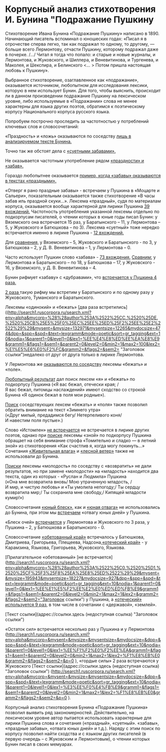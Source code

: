 # Корпусный анализ стихотворения И. Бунина "Подражание Пушкину

Стихотворение Ивана Бунина «Подражание Пушкину» написано в 1890. Начинающий писатель вспоминал о юношеских годах: «Писал я в отрочестве сперва легко, так как подражал то одному, то другому, — больше всего Лермонтову, отчасти Пушкину, которому подражал даже в почерке. /…/ Читал я тогда что попало: и старые и новые журналы, и Лермонтова, и Жуковского, и Шиллера, и Веневитинова, и Тургенева, и Маколея, и Шекспира, и Белинского <… > Потом пришла настоящая любовь к Пушкину». 

Выбранное стихотворение, озаглавленное как «подражание», оказывается источником, любопытном для исследования лексики, которую в нем использует Бунин. Для того, чтобы выяснить, происходит ли в данном произведении подражание Пушкину на лексическом уровне, либо  используемые в «Подражании» слова не менее характерны для языка других поэтов, обратимся к поэтическому корпусу Национального корпуса русского языка.

Попробуем построчно проследить за частотностью у потреблений ключевых слов и словосочетаний:

«Праздность» и «ложь» оказываются по соседству [лишь в анализируемом тексте Бунина.](http://search1.ruscorpora.ru/search.xml?env=alpha&mycorp=%28%28created%253A%253C%253D%25221890%2522%29%29&mysent=&mysize=4139751&mysentsize=344955&mydocsize=19150&dpp=&spp=&spd=&text=lexgramm&mode=poetic&sort=gr_tagging&ext=10&nodia=1&parent1=0&level1=0&lex1=%EF%F0%E0%E7%E4%ED%EE%F1%F2%FC&gramm1=&flags1=&sem1=&parent2=0&level2=0&min2=1&max2=1000&lex2=%EB%EE%E6%FC&gramm2=&flags2=&sem2= "Заголовок ссылки")
 
Точно так же обстоят дела с [«суетными забавами».](http://search1.ruscorpora.ru/search.xml?env=alpha&mycorp=%28%28author%253A%2522%25CC.%2520%25DE.%2520%25CB%25E5%25F0%25EC%25EE%25ED%25F2%25EE%25E2%2522%29%29&mysent=&mysize=132971&mysentsize=12265&mydocsize=474&dpp=&spp=&spd=&text=lexgramm&mode=poetic&sort=gr_tagging&ext=10&nodia=1&parent1=0&level1=0&lex1=%F1%F3%E5%F2%ED%FB%E9&gramm1=&flags1=&sem1=&parent2=0&level2=0&min2=1&max2=100&lex2=%E7%E0%E1%E0%E2%E0&gramm2=&flags2=&sem2= "Заголовок ссылки")

Не оказывается частотным употребление рядом [«праздности» и «забав».](http://search1.ruscorpora.ru/search.xml?env=alpha&mycorp=%28%28created%253A%253C%253D%25221890%2522%29%29&mysent=&mysize=4139751&mysentsize=344955&mydocsize=19150&dpp=&spp=&spd=&text=lexgramm&mode=poetic&sort=gr_tagging&ext=10&nodia=1&parent1=0&level1=0&lex1=%EF%F0%E0%E7%E4%ED%EE%F1%F2%FC&gramm1=&flags1=&sem1=&parent2=0&level2=0&min2=1&max2=1000&lex2=%E7%E0%E1%E0%E2%E0&gramm2=&flags2=&sem2= "Заголовок ссылки")

Гораздо любопытнее оказывается [пример, когда «забавы» оказываются в текстах «праздными».](http://search1.ruscorpora.ru/search.xml?env=alpha&mycorp=%28%28created%253A%253C%253D%25221890%2522%29%29&mysent=&mysize=4139751&mysentsize=344955&mydocsize=19150&dpp=&spp=&spd=&text=lexgramm&mode=poetic&sort=gr_tagging&ext=10&nodia=1&parent1=0&level1=0&lex1=%EF%F0%E0%E7%E4%ED%FB%E9&gramm1=&flags1=&sem1=&parent2=0&level2=0&min2=1&max2=1000&lex2=%E7%E0%E1%E0%E2%E0&gramm2=&flags2=&sem2= "Заголовок ссылки")


«Отверг я рано праздные забавы» - встречаем у Пушкина в «Моцарте и Сальери», показательным оказывается также стихотворение «В часы забав иль праздной скуки…». Лексема «праздный», судя по материалам корпуса, оказывается вообще характерной для лирики Пушкина [39 вхождений.](http://search1.ruscorpora.ru/search.xml?env=alpha&mycorp=%28%28author%253A%2522%25C0.%2520%25D1.%2520%25CF%25F3%25F8%25EA%25E8%25ED%2522%29%29&mysent=&mysize=195943&mysentsize=18227&mydocsize=927&dpp=&spp=&spd=&text=lexgramm&mode=poetic&sort=gr_tagging&ext=10&nodia=1&parent1=0&level1=0&lex1=%EF%F0%E0%E7%E4%ED%FB%E9&gramm1=&flags1=&sem1=&parent2=0&level2=0&min2=1&max2=1&lex2=&gramm2=&flags2=&sem2= "Заголовок ссылки") Частотность употребления указанной лексемы отдельно по подкорпусам писателей, о чтении которых в юные годы писал Бунин: у Вяземского она встречается 15 раз, у Баратынского – 11, у Лермонтова – 5, у Жуковского и Батюшкова – по 3).
Лексема «суетный» тоже нередко встречается именно в лирике Пушкина - [12 вхождений.](http://search1.ruscorpora.ru/search.xml?env=alpha&mycorp=%28%28author%253A%2522%25C0.%2520%25D1.%2520%25CF%25F3%25F8%25EA%25E8%25ED%2522%29%29&mysent=&mysize=195943&mysentsize=18227&mydocsize=927&dpp=&spp=&spd=&text=lexgramm&mode=poetic&sort=gr_tagging&ext=10&nodia=1&parent1=0&level1=0&lex1=%F1%F3%E5%F2%ED%FB%E9&gramm1=&flags1=&sem1=&parent2=0&level2=0&min2=1&max2=1&lex2=&gramm2=&flags2=&sem2= "Заголовок ссылки")

Для [сравнения,](http://search1.ruscorpora.ru/search.xml?env=alpha&mycorp=%28%28created%253A%253C%253D%25221890%2522%29%29&mysent=&mysize=4139751&mysentsize=344955&mydocsize=19150&dpp=&spp=&spd=&text=lexgramm&mode=poetic&sort=gr_tagging&ext=10&nodia=1&parent1=0&level1=0&lex1=%F1%F3%E5%F2%ED%FB%E9&gramm1=&flags1=&sem1=&parent2=0&level2=0&min2=1&max2=1&lex2=&gramm2=&flags2=&sem2= "Заголовок ссылки") у Вяземского – 5, Жуковского и Баратынского - по 3,  у Батюшкова – 2, у Д. В. Веневитинова – 1, у Лермонтова – 0.

Часто использует Пушкин слово «забава» - [73 вхождения.](http://search1.ruscorpora.ru/search.xml?env=alpha&mycorp=%28%28author%253A%2522%25C0.%2520%25D1.%2520%25CF%25F3%25F8%25EA%25E8%25ED%2522%29%29&mysent=&mysize=195943&mysentsize=18227&mydocsize=927&dpp=&spp=&spd=&text=lexgramm&mode=poetic&sort=gr_tagging&ext=10&nodia=1&parent1=0&level1=0&lex1=%E7%E0%E1%E0%E2%E0&gramm1=&flags1=&sem1=&parent2=0&level2=0&min2=1&max2=1&lex2=&gramm2=&flags2=&sem2= "Заголовок ссылки") [Сравним:](http://search1.ruscorpora.ru/search.xml?env=alpha&mycorp=&mysent=&mysize=&mysentsize=&mydocsize=&dpp=&spp=&spd=&text=lexgramm&mode=poetic&sort=gr_tagging&ext=10&nodia=1&parent1=0&level1=0&lex1=%E7%E0%E1%E0%E2%E0&gramm1=&flags1=&sem1=&parent2=0&level2=0&min2=1&max2=1&lex2=&gramm2=&flags2=&sem2= "Заголовок ссылки") у Лермонтова и Баратынского – по 18, у Батюшкова – 17, у Жуковского - 16, у Вяземского, у Д. В. Веневитинова – 4.

Бунин рифмует «забаву» с «дубравами», что [встречается у Пушкина 4 раза.](http://search1.ruscorpora.ru/search.xml?env=alpha&mycorp=%28%28author%253A%2522%25C0.%2520%25D1.%2520%25CF%25F3%25F8%25EA%25E8%25ED%2522%29%29&mysent=&mysize=195943&mysentsize=18227&mydocsize=927&dpp=&spp=&spd=&text=lexgramm&mode=poetic&sort=gr_tagging&ext=10&nodia=1&parent1=0&level1=0&lex1=%E7%E0%E1%E0%E2%E0&gramm1=&flags1=&sem1=&parent2=0&level2=0&min2=1&max2=1000&lex2=%E4%F3%E1%F0%E0%E2%E0&gramm2=&flags2=&sem2= "Заголовок ссылки")

[2 раза ](http://search1.ruscorpora.ru/search.xml?env=alpha&mycorp=&mysent=&mysize=&mysentsize=&mydocsize=&dpp=&spp=&spd=&text=lexgramm&mode=poetic&sort=gr_tagging&ext=10&nodia=1&parent1=0&level1=0&lex1=%E7%E0%E1%E0%E2%E0&gramm1=&flags1=&sem1=&parent2=0&level2=0&min2=1&max2=100&lex2=%E4%F3%E1%F0%E0%E2%E0&gramm2=&flags2=&sem2=&p=0 "Заголовок ссылки")такую рифму мы встретим у Баратынского и по одному разу у Жуковского, Туманского и Баратынского.

Лексемы «одинокий» и «бежать» [два раза встретились]((http://search1.ruscorpora.ru/search.xml?env=alpha&mycorp=%28%28author%253A%2522%25CC.%2520%25DE.%2520%25CB%25E5%25F0%25EC%25EE%25ED%25F2%25EE%25E2%2522%29%29&mysent=&mysize=132971&mysentsize=12265&mydocsize=474&dpp=&spp=&spd=&text=lexgramm&mode=poetic&sort=gr_tagging&ext=10&nodia=1&parent1=0&level1=0&lex1=%EE%E4%E8%ED%EE%EA%E8%E9&gramm1=&flags1=&sem1=&parent2=0&level2=0&min2=1&max2=100&lex2=%E1%E5%E6%E0%F2%FC&gramm2=&flags2=&sem2= "Заголовок ссылки")недалеко от друг от друга только в лирике Лермонтова.

У Лермонтова же [оказываются по соседству](http://search1.ruscorpora.ru/search.xml?env=alpha&mycorp=%28%28author%253A%2522%25CC.%2520%25DE.%2520%25CB%25E5%25F0%25EC%25EE%25ED%25F2%25EE%25E2%2522%29%29&mysent=&mysize=132971&mysentsize=12265&mydocsize=474&dpp=&spp=&spd=&text=lexgramm&mode=poetic&sort=gr_tagging&ext=10&nodia=1&parent1=0&level1=0&lex1=%E1%E5%E6%E0%F2%FC&gramm1=&flags1=&sem1=&parent2=0&level2=0&min2=1&max2=100&lex2=%EF%EE%EB%E5&gramm2=&flags2=&sem2= "Заголовок ссылки") лексемы «бежать» и «поле».

[Любопытный результат](http://search1.ruscorpora.ru/search.xml?env=alpha&mycorp=((author%253A%2522%25C0.%2520%25D1.%2520%25CF%25F3%25F8%25EA%25E8%25ED%2522))&mysent=&mysize=195943&mysentsize=18227&mydocsize=927&dpp=&spp=&spd=&text=lexgramm&mode=poetic&sort=gr_tagging&ext=10&nodia=1&parent1=0&level1=0&lex1=%FF&gramm1=&flags1=&sem1=&parent2=0&level2=0&min2=1&max2=100&lex2=%E1%E5%E6%E0%F2%FC&gramm2=&flags2=&sem2=&p=1 "Заголовок ссылки") дал поиск лексем «я» и «бежать» по подкорпусу Пушкина («Я вас бежал, отечески края; / Я вас бежал, питомцы наслаждений» имеют сходство со строкой Бунина «Я одинок бежал в поля мои родные»).

[Поиск](http://search1.ruscorpora.ru/search.xml?env=alpha&mycorp=%28%28author%253A%2522%25C0.%2520%25D1.%2520%25CF%25F3%25F8%25EA%25E8%25ED%2522%29%29&mysent=&mysize=195943&mysentsize=18227&mydocsize=927&dpp=&spp=&spd=&text=lexgramm&mode=poetic&sort=gr_tagging&ext=10&nodia=1&parent1=0&level1=0&lex1=%E1%E5%E6%E0%F2%FC&gramm1=&flags1=&sem1=&parent2=0&level2=0&min2=1&max2=1000&lex2=%EF%EE%EB%E5&gramm2=&flags2=&sem2= "Заголовок ссылки") соседствующих лексем «бежать» и «поля» также позволил обратить внимание на текст «Зимнего утра» («Друг милый, предадимся бегу/ Нетерпеливого коня/ И навестим поля пустые».)

Слово «Истомлен» [не встречается](http://search1.ruscorpora.ru/search.xml?env=alpha&mycorp=((author%253A%2522%25C0.%2520%25D1.%2520%25CF%25F3%25F8%25EA%25E8%25ED%2522))&mysent=&mysize=195943&mysentsize=18227&mydocsize=927&dpp=&spp=&spd=&text=lexgramm&mode=poetic&sort=gr_tagging&ext=10&nodia=1&parent1=0&level1=0&lex1=%E7%ED%EE%E9&gramm1=&flags1=&sem1=&parent2=0&level2=0&min2=1&max2=1&lex2=&gramm2=&flags2=&sem2=&expand=full "Заголовок ссылки") не встречается в лирике других поэтов, однако при [поиске](http://search1.ruscorpora.ru/search.xml?env=alpha&mycorp=((author%253A%2522%25C0.%2520%25D1.%2520%25CF%25F3%25F8%25EA%25E8%25ED%2522))&mysent=&mysize=195943&mysentsize=18227&mydocsize=927&dpp=&spp=&spd=&text=lexgramm&mode=poetic&sort=gr_tagging&ext=10&nodia=1&parent1=0&level1=0&lex1=%E7%ED%EE%E9&gramm1=&flags1=&sem1=&parent2=0&level2=0&min2=1&max2=1&lex2=&gramm2=&flags2=&sem2=&expand=full "Заголовок ссылки") лексемы «зной» по подкорпусу Пушкина обращает на себя внимание строфа «Томительно и сладко ― в летний зной» из стихотворения «Как счастлив я, когда могу покинуть...»
Сочетания [«Живительная влага»](http://search1.ruscorpora.ru/search.xml?env=alpha&mycorp=&mysent=&mysize=&mysentsize=&mydocsize=&dpp=&spp=&spd=&text=lexgramm&mode=poetic&sort=gr_tagging&ext=10&nodia=1&parent1=0&level1=0&lex1=%E6%E8%E2%E8%F2%E5%EB%FC%ED%FB%E9&gramm1=&flags1=&sem1=&parent2=0&level2=0&min2=1&max2=1000&lex2=%E2%EB%E0%E3%E0&gramm2=&flags2=&sem2= "Заголовок ссылки") и [«лесной ветер»](http://search1.ruscorpora.ru/search.xml?env=alpha&mycorp=&mysent=&mysize=&mysentsize=&mydocsize=&dpp=&spp=&spd=&text=lexgramm&mode=poetic&sort=gr_tagging&ext=10&nodia=1&parent1=0&level1=0&lex1=%EB%E5%F1%ED%EE%E9&gramm1=&flags1=&sem1=&parent2=0&level2=0&min2=1&max2=1000&lex2=%E2%E5%F2%E5%F0&gramm2=&flags2=&sem2= "Заголовок ссылки") также не использовали до Бунина.

[Поиски](http://search1.ruscorpora.ru/search.xml?env=alpha&mycorp=&mysent=&mysize=&mysentsize=&mydocsize=&dpp=&spp=&spd=&text=lexgramm&mode=poetic&sort=gr_tagging&ext=10&nodia=1&parent1=0&level1=0&lex1=%E2%EE%E7%E2%F0%E0%F2%E8%F2%FC&gramm1=&flags1=&sem1=&parent2=0&level2=0&min2=1&max2=100&lex2=%EC%EB%E0%E4%EE%F1%F2%FC&gramm2=&flags2=&sem2= "Заголовок ссылки") лексемы «молодость» по соседству с «возвратить» не дали результатов, но при замене «молодости» на «младость» находится два текста, один из которых - «Руслан и Людмила» Пушкина («Она мне возвратила вновь/ Мою утраченную младость, / И мир, и чистую любовь» и «Ты умолила непогоду;/ Ты сердцу возвратила мир;/ Ты сохранила мне свободу,/ Кипящей младости кумир!»)

Словосочетания [«юный блеск»,](http://search1.ruscorpora.ru/search.xml?env=alpha&mycorp=&mysent=&mysize=&mysentsize=&mydocsize=&dpp=&spp=&spd=&text=lexgramm&mode=poetic&sort=gr_tagging&ext=10&nodia=1&parent1=0&level1=0&lex1=%FE%ED%FB%E9&gramm1=&flags1=&sem1=&parent2=0&level2=0&min2=1&max2=100&lex2=%E1%EB%E5%F1%EA&gramm2=&flags2=&sem2=&p=1 "Заголовок ссылки") как и [«юная отвага»](http://search1.ruscorpora.ru/search.xml?env=alpha&mycorp=&mysent=&mysize=&mysentsize=&mydocsize=&dpp=&spp=&spd=&text=lexgramm&mode=poetic&sort=gr_tagging&ext=10&nodia=1&parent1=0&level1=0&lex1=%FE%ED%FB%E9&gramm1=&flags1=&sem1=&parent2=0&level2=0&min2=1&max2=100&lex2=%EE%F2%E2%E0%E3%E0&gramm2=&flags2=&sem2= "Заголовок ссылки") не использовались до Бунина, при этом мы [встречаем](http://search1.ruscorpora.ru/search.xml?env=alpha&mycorp=%28%28created%253A%253C%253D%25221890%2522%29%29&mysent=&mysize=4139751&mysentsize=344955&mydocsize=19150&dpp=&spp=&spd=&text=lexgramm&mode=poetic&sort=gr_tagging&ext=10&nodia=1&parent1=0&level1=0&lex1=%EE%F2%E2%E0%E3%E0&gramm1=&flags1=&sem1=&parent2=0&level2=0&min2=1&max2=100&lex2=%FE%ED%FB%E9&gramm2=&flags2=&sem2= "Заголовок ссылки") «отвагу юных дней» у Пушкина.


«Блеск очей» [встречается](http://search1.ruscorpora.ru/search.xml?env=alpha&mycorp=%28%28created%253A%253C%253D%25221890%2522%29%29&mysent=&mysize=4139751&mysentsize=344955&mydocsize=19150&dpp=&spp=&spd=&text=lexgramm&mode=poetic&sort=gr_tagging&ext=10&nodia=1&parent1=0&level1=0&lex1=%E1%EB%E5%F1%EA&gramm1=&flags1=&sem1=&parent2=0&level2=0&min2=1&max2=1&lex2=%EE%EA%EE&gramm2=&flags2=&sem2= "Заголовок ссылки") у Лермонтова и Жуковского по 3 раза, у Пушкина – 2, у Батюшкова и Баратынского - 0.

Словосочетание [«обетованный край»](http://search1.ruscorpora.ru/search.xml?env=alpha&mycorp=%28%28created%253A%253C%253D%25221890%2522%29%29&mysent=&mysize=4139751&mysentsize=344955&mydocsize=19150&dpp=&spp=&spd=&text=lexgramm&mode=poetic&sort=gr_tagging&ext=10&nodia=1&parent1=0&level1=0&lex1=%EE%E1%E5%F2%EE%E2%E0%ED%ED%FB%E9&gramm1=&flags1=&sem1=&parent2=0&level2=0&min2=1&max2=1&lex2=%EA%F0%E0%E9&gramm2=&flags2=&sem2= "Заголовок ссылки") встречалось у Батюшкова, Дмитриева, Григорьева, Плещеева, Надсона,[«отеческий край»](http://search1.ruscorpora.ru/search.xml?env=alpha&mycorp=&mysent=&mysize=&mysentsize=&mydocsize=&dpp=&spp=&spd=&text=lexgramm&mode=poetic&sort=gr_tagging&ext=10&nodia=1&parent1=0&level1=0&lex1=%EE%F2%E5%F7%E5%F1%EA%E8%E9&gramm1=&flags1=&sem1=&parent2=0&level2=0&min2=1&max2=1000&lex2=%EA%F0%E0%E9&gramm2=&flags2=&sem2= "Заголовок ссылки") - у Карамзина, Языкова, Григорьева, Жуковского, Языкова. 

[Прилагательное «обетованный» [не встречается](http://search1.ruscorpora.ru/search.xml?env=alpha&mycorp=%28%28author%253A%2522%25C0.%2520%25D1.%2520%25CF%25F3%25F8%25EA%25E8%25ED%2522%29%29&mysent=&mysize=195943&mysentsize=18227&mydocsize=927&dpp=&spp=&spd=&text=lexgramm&mode=poetic&sort=gr_tagging&ext=10&nodia=1&parent1=0&level1=0&lex1=%EE%E1%E5%F2%EE%E2%E0%ED%ED%FB%E9&gramm1=&flags1=&sem1=&parent2=0&level2=0&min2=1&max2=1&lex2=&gramm2=&flags2=&sem2="Заголовок ссылки") у Пушкина, а [«отеческий» используется 9 раз,](http://search1.ruscorpora.ru/search.xml?env=alpha&mycorp=%28%28author%253A%2522%25C0.%2520%25D1.%2520%25CF%25F3%25F8%25EA%25E8%25ED%2522%29%29&mysent=&mysize=195943&mysentsize=18227&mydocsize=927&dpp=&spp=&spd=&text=lexgramm&mode=poetic&sort=gr_tagging&ext=10&nodia=1&parent1=0&level1=0&lex1=%EE%F2%E5%F7%E5%F1%EA%E8%E9&gramm1=&flags1=&sem1=&parent2=0&level2=0&min2=1&max2=1&lex2=&gramm2=&flags2=&sem2= "Заголовок ссылки") в том числе в сочетании с «державой», «землей».

[Текст ссылки](адрес://ссылки.здесь (недоступная ссылка) "Заголовок ссылки")

«Остаток сил» встречается несколько раз у Пушкина и у Лермонтова 
(http://search1.ruscorpora.ru/search.xml?env=alpha&mycorp=&mysent=&mysize=&mysentsize=&mydocsize=&dpp=&spp=&spd=&text=lexgramm&mode=poetic&sort=gr_tagging&ext=10&nodia=1&parent1=0&level1=0&lex1=%EE%F1%F2%E0%F2%EE%EA&gramm1=&flags1=&sem1=&parent2=0&level2=0&min2=1&max2=1&lex2=%F1%E8%EB%E0&gramm2=&flags2=&sem2=&p=0 ), «гордые силы» 2 раза встречаются у Жуковского [Текст ссылки](адрес://ссылки.здесь (недоступная ссылка) "Заголовок ссылки") (http://search1.ruscorpora.ru/search.xml?env=alpha&mycorp=&mysent=&mysize=&mysentsize=&mydocsize=&dpp=&spp=&spd=&text=lexgramm&mode=poetic&sort=gr_tagging&ext=10&nodia=1&parent1=0&level1=0&lex1=%E3%EE%F0%E4%FB%E9&gramm1=&flags1=&sem1=&parent2=0&level2=0&min2=1&max2=1&lex2=%F1%E8%EB%E0&gramm2=&flags2=&sem2=&p=0 ). 

Корпусный анализ стихотворения Бунина «Подражание Пушкина» позволил выявить ряд закономерностей. Действительно, на лексическом уровне автор пытается использовать характерные для лирики Пушкина слова и сочетания («праздный», «суетный». «забавы», «праздные забавы», «отвага юных дней» и т.д.). Наряду с этим поиск по корпусу позволил найти сходства и с языком других писателей (в первую очередь – с Жуковским и Лермонтовым), о чтении которых Бунин писал в своих мемуарах.
